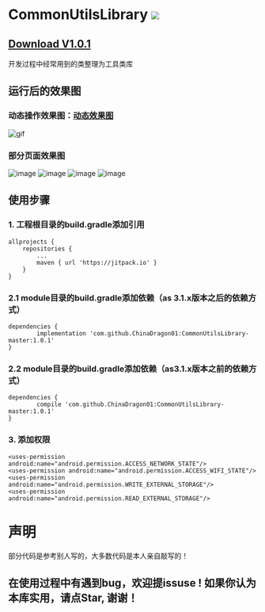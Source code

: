 # CommonUtilsLibrary [![](https://jitpack.io/v/ChinaDragon01/CommonUtilsLibrary-master.svg)](https://jitpack.io/#ChinaDragon01/CommonUtilsLibrary-master)

## [Download V1.0.1](https://github.com/ChinaDragon01/CommonUtilsLibrary-master.git)
 
开发过程中经常用到的类整理为工具类库

## 运行后的效果图

### 动态操作效果图：[动态效果图](https://github.com/ChinaDragon01/CommonUtilsLibrary-master/blob/master/gif/commonutilslibrary.gif)
![gif](gif/commonutilslibrary.gif)
 
### 部分页面效果图 
![image](image/img01.png)
![image](image/img02.png)
![image](image/img03.png)
![image](image/img06.png)

## 使用步骤
### 1. 工程根目录的build.gradle添加引用
	allprojects {
		repositories {
			...
			maven { url 'https://jitpack.io' }
		}
	}

### 2.1 module目录的build.gradle添加依赖（as 3.1.x版本之后的依赖方式）
	dependencies {
	        implementation 'com.github.ChinaDragon01:CommonUtilsLibrary-master:1.0.1'
	}

### 2.2 module目录的build.gradle添加依赖（as3.1.x版本之前的依赖方式）
	dependencies {
	        compile 'com.github.ChinaDragon01:CommonUtilsLibrary-master:1.0.1'
	}

### 3. 添加权限
	<uses-permission android:name="android.permission.ACCESS_NETWORK_STATE"/>
    <uses-permission android:name="android.permission.ACCESS_WIFI_STATE"/>
    <uses-permission android:name="android.permission.WRITE_EXTERNAL_STORAGE"/>
    <uses-permission android:name="android.permission.READ_EXTERNAL_STORAGE"/>

# 声明
部分代码是参考别人写的，大多数代码是本人亲自敲写的！

## 在使用过程中有遇到bug，欢迎提issuse ! 如果你认为本库实用，请点Star, 谢谢！